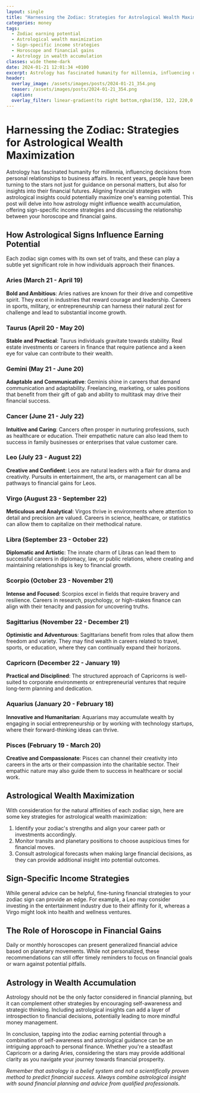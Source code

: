 ```yaml
---
layout: single
title: "Harnessing the Zodiac: Strategies for Astrological Wealth Maximization"
categories: money
tags:
  - Zodiac earning potential
  - Astrological wealth maximization
  - Sign-specific income strategies
  - Horoscope and financial gains
  - Astrology in wealth accumulation
classes: wide theme-dark
date: 2024-01-21 12:01:34 +0100
excerpt: Astrology has fascinated humanity for millennia, influencing decisions from personal relationships to business affairs.
header:
  overlay_image: /assets/images/posts/2024-01-21_354.png
  teaser: /assets/images/posts/2024-01-21_354.png
  caption: 
  overlay_filter: linear-gradient(to right bottom,rgba(150, 122, 220,0.8), rgba(255,245,208,0.5))
---
```

# Harnessing the Zodiac: Strategies for Astrological Wealth Maximization

Astrology has fascinated humanity for millennia, influencing decisions from personal relationships to business affairs. In recent years, people have been turning to the stars not just for guidance on personal matters, but also for insights into their financial futures. Aligning financial strategies with astrological insights could potentially maximize one's earning potential. This post will delve into how astrology might influence wealth accumulation, offering sign-specific income strategies and discussing the relationship between your horoscope and financial gains.

## How Astrological Signs Influence Earning Potential

Each zodiac sign comes with its own set of traits, and these can play a subtle yet significant role in how individuals approach their finances.

### Aries (March 21 - April 19)
**Bold and Ambitious**: Aries natives are known for their drive and competitive spirit. They excel in industries that reward courage and leadership. Careers in sports, military, or entrepreneurship can harness their natural zest for challenge and lead to substantial income growth.

### Taurus (April 20 - May 20)
**Stable and Practical**: Taurus individuals gravitate towards stability. Real estate investments or careers in finance that require patience and a keen eye for value can contribute to their wealth.

### Gemini (May 21 - June 20)
**Adaptable and Communicative**: Geminis shine in careers that demand communication and adaptability. Freelancing, marketing, or sales positions that benefit from their gift of gab and ability to multitask may drive their financial success.

### Cancer (June 21 - July 22)
**Intuitive and Caring**: Cancers often prosper in nurturing professions, such as healthcare or education. Their empathetic nature can also lead them to success in family businesses or enterprises that value customer care.

### Leo (July 23 - August 22)
**Creative and Confident**: Leos are natural leaders with a flair for drama and creativity. Pursuits in entertainment, the arts, or management can all be pathways to financial gains for Leos.

### Virgo (August 23 - September 22)
**Meticulous and Analytical**: Virgos thrive in environments where attention to detail and precision are valued. Careers in science, healthcare, or statistics can allow them to capitalize on their methodical nature.

### Libra (September 23 - October 22)
**Diplomatic and Artistic**: The innate charm of Libras can lead them to successful careers in diplomacy, law, or public relations, where creating and maintaining relationships is key to financial growth.

### Scorpio (October 23 - November 21)
**Intense and Focused**: Scorpios excel in fields that require bravery and resilience. Careers in research, psychology, or high-stakes finance can align with their tenacity and passion for uncovering truths.

### Sagittarius (November 22 - December 21)
**Optimistic and Adventurous**: Sagittarians benefit from roles that allow them freedom and variety. They may find wealth in careers related to travel, sports, or education, where they can continually expand their horizons.

### Capricorn (December 22 - January 19)
**Practical and Disciplined**: The structured approach of Capricorns is well-suited to corporate environments or entrepreneurial ventures that require long-term planning and dedication.

### Aquarius (January 20 - February 18)
**Innovative and Humanitarian**: Aquarians may accumulate wealth by engaging in social entrepreneurship or by working with technology startups, where their forward-thinking ideas can thrive.

### Pisces (February 19 - March 20)
**Creative and Compassionate**: Pisces can channel their creativity into careers in the arts or their compassion into the charitable sector. Their empathic nature may also guide them to success in healthcare or social work.

## Astrological Wealth Maximization

With consideration for the natural affinities of each zodiac sign, here are some key strategies for astrological wealth maximization:

1. Identify your zodiac's strengths and align your career path or investments accordingly.
2. Monitor transits and planetary positions to choose auspicious times for financial moves.
3. Consult astrological forecasts when making large financial decisions, as they can provide additional insight into potential outcomes.

## Sign-Specific Income Strategies

While general advice can be helpful, fine-tuning financial strategies to your zodiac sign can provide an edge. For example, a Leo may consider investing in the entertainment industry due to their affinity for it, whereas a Virgo might look into health and wellness ventures.

## The Role of Horoscope in Financial Gains

Daily or monthly horoscopes can present generalized financial advice based on planetary movements. While not personalized, these recommendations can still offer timely reminders to focus on financial goals or warn against potential pitfalls.

## Astrology in Wealth Accumulation

Astrology should not be the only factor considered in financial planning, but it can complement other strategies by encouraging self-awareness and strategic thinking. Including astrological insights can add a layer of introspection to financial decisions, potentially leading to more mindful money management.

In conclusion, tapping into the zodiac earning potential through a combination of self-awareness and astrological guidance can be an intriguing approach to personal finance. Whether you're a steadfast Capricorn or a daring Aries, considering the stars may provide additional clarity as you navigate your journey towards financial prosperity.

*Remember that astrology is a belief system and not a scientifically proven method to predict financial success. Always combine astrological insight with sound financial planning and advice from qualified professionals.*